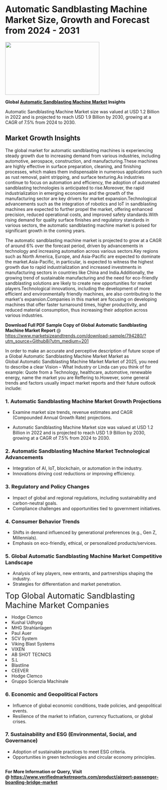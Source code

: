 <H1>Automatic Sandblasting Machine Market Size, Growth and Forecast from 2024 - 2031</H1><img class="aligncenter size-medium wp-image-584254" src="https://thirdeyenews.in/wp-content/uploads/2024/09/Global-Market-Research-300x168.jpeg" alt="" width="300" height="168" /><p><strong>Global&nbsp;<a href="https://www.marketsizeandtrends.com/download-sample/794280/?utm_source=Github8j?utm_medium=201">Automatic Sandblasting Machine Market</a> Insights</strong></p><p>Automatic Sandblasting Machine Market size was valued at USD 1.2 Billion in 2022 and is projected to reach USD 1.9 Billion by 2030, growing at a CAGR of 7.5% from 2024 to 2030.</p><p><h2>Market Growth Insights</h2> <p>The global market for automatic sandblasting machines is experiencing steady growth due to increasing demand from various industries, including automotive, aerospace, construction, and manufacturing.These machines are highly effective in surface preparation, cleaning, and finishing processes, which makes them indispensable in numerous applications such as rust removal, paint stripping, and surface texturing.As industries continue to focus on automation and efficiency, the adoption of automated sandblasting technologies is anticipated to rise.Moreover, the rapid industrialization in emerging economies and the growth of the manufacturing sector are key drivers for market expansion.Technological advancements such as the integration of robotics and IoT in sandblasting machines are expected to further propel the market, offering enhanced precision, reduced operational costs, and improved safety standards.With rising demand for quality surface finishes and regulatory standards in various sectors, the automatic sandblasting machine market is poised for significant growth in the coming years.</p> <p>The automatic sandblasting machine market is projected to grow at a CAGR of around 6% over the forecast period, driven by advancements in technology and increasing automation across various sectors.Key regions such as North America, Europe, and Asia-Pacific are expected to dominate the market.Asia-Pacific, in particular, is expected to witness the highest growth due to rapid industrialization and increased investments in manufacturing sectors in countries like China and India.Additionally, the growing trend of sustainable manufacturing and the need for eco-friendly sandblasting solutions are likely to create new opportunities for market players.Technological innovations, including the development of more efficient and environmentally friendly machines, are also contributing to the market's expansion.Companies in this market are focusing on developing machines that offer faster turnaround times, higher productivity, and reduced material consumption, thus increasing their adoption across various industries.<p><span class=""><strong>Download Full PDF Sample Copy of Global Automatic Sandblasting Machine Market Report</strong> @ <a href="https://www.marketsizeandtrends.com/download-sample/794280/?utm_source=Github8j?utm_medium=201" target="_blank">https://www.marketsizeandtrends.com/download-sample/794280/?utm_source=Github8j?utm_medium=201</a></span></p><p>In order to make an accurate and perceptive description of future scope of a Global&nbsp;Automatic Sandblasting Machine Market Market as Global&nbsp;Automatic Sandblasting Machine Market Market of 2025, you need to describe a clear Vision &ndash; What Industry or Linda can you think of for example: Quote from a Technology, healthcare, automotive, renewable energy, name the market you are Reffering to.However, some general trends and factors usually impact market reports and their future outlook include:</p><h3>1.&nbsp;<strong>Automatic Sandblasting Machine Market Growth Projections</strong></h3><ul><li>Examine market size trends, revenue estimates and CAGR (Compounded Annual Growth Rate) projections.</li><li><p>Automatic Sandblasting Machine Market size was valued at USD 1.2 Billion in 2022 and is projected to reach USD 1.9 Billion by 2030, growing at a CAGR of 7.5% from 2024 to 2030.</p></li></ul><h3>2.&nbsp;<strong>Automatic Sandblasting Machine Market Technological Advancements</strong></h3><ul><li>Integration of AI, IoT, blockchain, or automation in the industry.</li><li>Innovations driving cost reductions or improving efficiency.</li></ul><h3>3.&nbsp;<strong>Regulatory and Policy Changes</strong></h3><ul><li>Impact of global and regional regulations, including sustainability and carbon-neutral goals.</li><li>Compliance challenges and opportunities tied to government initiatives.</li></ul><h3>4.&nbsp;<strong>Consumer Behavior Trends</strong></h3><ul><li>Shifts in demand influenced by generational preferences (e.g., Gen Z, Millennials).</li><li>Emphasis on eco-friendly, ethical, or personalized products/services.</li></ul><h3>5.&nbsp;<strong>Global Automatic Sandblasting Machine Market Competitive Landscape</strong></h3><ul><li>Analysis of key players, new entrants, and partnerships shaping the industry.</li><li>Strategies for differentiation and market penetration.</li></ul><p data-pm-slice="1 1 []"><span style="color: inherit; font-family: inherit; font-size: 25px;">Top Global Automatic Sandblasting Machine Market Companies</span></p><div class="" data-test-id=""><p><li>Hodge Clemco</li><li> Kushal Udhyog</li><li> MHG Strahlanlagen</li><li> Paul Auer</li><li> SCV System</li><li> Viking Blast Systems</li><li> VIXEN</li><li> AB SHOT TECNICS</li><li> S.L</li><li> Blastline</li><li> CEEVER</li><li> Hodge Clemco</li><li> Gruppo Scienzia Machinale</li></p></div><h3>6.&nbsp;<strong>Economic and Geopolitical Factors</strong></h3><ul><li>Influence of global economic conditions, trade policies, and geopolitical events.</li><li>Resilience of the market to inflation, currency fluctuations, or global crises.</li></ul><h3>7.&nbsp;<strong>Sustainability and ESG (Environmental, Social, and Governance)</strong></h3><ul><li>Adoption of sustainable practices to meet ESG criteria.</li><li>Opportunities in green technologies and circular economy principles.</li></ul><h2><strong style="font-size: 14px;">For More Information or Query, Visit @&nbsp;</strong><a style="background-color: #ffffff; font-size: 14px;" href="https://www.marketsizeandtrends.com/report/automatic-sandblasting-machine-market/" target="_blank">https://www.verifiedmarketreports.com/product/airport-passenger-boarding-bridge-market</a></h2>